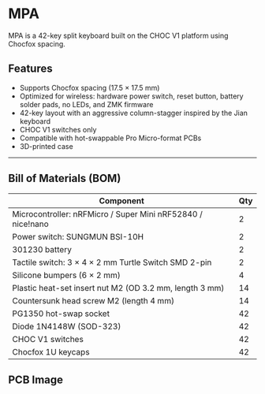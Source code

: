 # MPA

MPA is a 42-key split keyboard built on the CHOC V1 platform using Chocfox spacing.

## Features

- Supports Chocfox spacing (17.5 × 17.5 mm)  
- Optimized for wireless: hardware power switch, reset button, battery solder pads, no LEDs, and ZMK firmware  
- 42-key layout with an aggressive column-stagger inspired by the Jian keyboard  
- CHOC V1 switches only  
- Compatible with hot-swappable Pro Micro-format PCBs  
- 3D-printed case  

---

## Bill of Materials (BOM)

| Component                                                    | Qty |
| ------------------------------------------------------------ | --- |
| Microcontroller: nRFMicro / Super Mini nRF52840 / nice!nano   | 2   |
| Power switch: SUNGMUN BSI-10H                                | 2   |
| 301230 battery                                               | 2   |
| Tactile switch: 3 × 4 × 2 mm Turtle Switch SMD 2-pin         | 2   |
| Silicone bumpers (6 × 2 mm)                                  | 4   |
| Plastic heat-set insert nut M2 (OD 3.2 mm, length 3 mm)       | 14  |
| Countersunk head screw M2 (length 4 mm)                      | 14  |
| PG1350 hot-swap socket                                       | 42  |
| Diode 1N4148W (SOD-323)                                      | 42  |
| CHOC V1 switches                                             | 42  |
| Chocfox 1U keycaps                                           | 42  |

## PCB Image